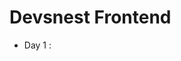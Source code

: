 # Devsnest Frontend

- Day 1 : 


<!-- 
Day 1 : HTML Letter -
[    https://drive.google.com/file/d/1KiZnTNhUaQpeIkRcvvsbGrR1SxF9Urhf/view?usp=sharing    ]
Day 2 : Apply CSS to above Letter
Day 3 : Resume 
[    https://drive.google.com/file/d/1htU3hI1chl4dPbxKuwp7SxM6UsQ5fyMF/view    ]
Day 4 : Clock
[    https://drive.google.com/file/d/1P08tbZMr_7A2y46rRsFQWEGEyqIZhuQ8/view    ]
Day 5 : Calculator
Day 6 : Arrays Assignment
[    https://docs.google.com/document/u/0/d/1ocDYa2B27H2tZVI7f_i-7Ze6SIX_2g2N-jUJJ9t__0g/mobilebasic    ]
Day 7 : Objects Assignment
[    https://docs.google.com/document/u/0/d/1ElC4HVna2FO6SqeSd2zuUEuIC2CnnQQqsnOTpL9hydk/mobilebasic    ]
Day 8 : CSS Grid Tiles
[    https://100dayscss.com/?dayIndex=46    ]
Day 9 : Assignment Questions
[    https://docs.google.com/document/u/0/d/1guR5EqC4HzMyfgBxr8z_U_EM0ZNDJZsBLg__taRSnOA/mobilebasic    ]



 -->